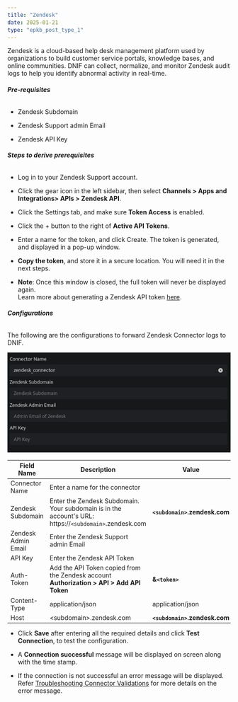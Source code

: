 ```yaml
---
title: "Zendesk"
date: 2025-01-21
type: "epkb_post_type_1"
---
```


Zendesk is a cloud-based help desk management platform used by organizations to build customer service portals, knowledge bases, and online communities. DNIF can collect, normalize, and monitor Zendesk audit logs to help you identify abnormal activity in real-time.

###### **Pre-requisites**

- Zendesk Subdomain

- Zendesk Support admin Email

- Zendesk API Key

###### **Steps to derive prerequisites**

- Log in to your Zendesk Support account.

- Click the gear icon in the left sidebar, then select **Channels > Apps and Integrations> APIs > Zendesk API**.

- Click the Settings tab, and make sure **Token Access** is enabled.

- Click the + button to the right of **Active API Tokens**.

- Enter a name for the token, and click Create. The token is generated, and displayed in a pop-up window.

- **Copy the token**, and store it in a secure location. You will need it in the next steps.

- **Note**: Once this window is closed, the full token will never be displayed again.  
    Learn more about generating a Zendesk API token [here](https://support.zendesk.com/hc/en-us/articles/4408889192858).

###### **Configurations**

The following are the configurations to forward Zendesk Connector logs to DNIF.‌

![image1-Jun-23-2023-02-29-19-8689-PM](./Zendesk-img/Zendesk-1.webp)

| **Field Name** | **Description** | **Value** |
| --- | --- | --- |
| Connector Name | Enter a name for the connector | |
| Zendesk Subdomain | Enter the Zendesk Subdomain. Your subdomain is in the account's URL: https://`<subdomain>`.zendesk.com | **`<subdomain>`.zendesk.com** |
| Zendesk Admin Email | Enter the Zendesk Support admin Email | |
| API Key | Enter the Zendesk API Token | |
| Auth-Token | Add the API Token copied from the Zendesk account **Authorization > API > Add API Token** | **&`<token>`** |
| Content-Type | application/json | application/json |
| Host | &lt;subdomain&gt;.zendesk.com | **`<subdomain>`.zendesk.com** |

- Click **Save** after entering all the required details and click **Test Connection**, to test the configuration.

- A **Connection successful** message will be displayed on screen along with the time stamp.

- If the connection is not successful an error message will be displayed. Refer [Troubleshooting Connector Validations](https://dnif.it/kb/troubleshooting-and-debugging/troubleshooting-connector-validations/) for more details on the error message.
